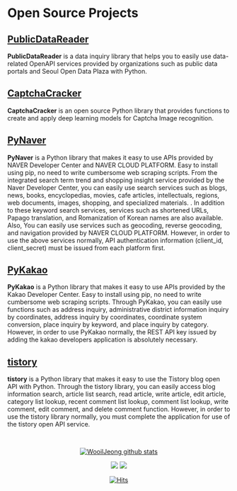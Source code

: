 <!-- ![header](https://capsule-render.vercel.app/api?type=soft&color=auto&height=150&section=header&text=WooilJeong&fontSize=70&animation=twinkling) -->

<!-- <h3 align="center">✨ Interest ✨</h3>
 -->

# Open Source Projects

## [PublicDataReader](https://github.com/WooilJeong/PublicDataReader)
**PublicDataReader** is a data inquiry library that helps you to easily use data-related OpenAPI services provided by organizations such as public data portals and Seoul Open Data Plaza with Python.

## [CaptchaCracker](https://github.com/WooilJeong/CaptchaCracker)
**CaptchaCracker** is an open source Python library that provides functions to create and apply deep learning models for Captcha Image recognition.

## [PyNaver](https://github.com/WooilJeong/PyNaver)
**PyNaver** is a Python library that makes it easy to use APIs provided by NAVER Developer Center and NAVER CLOUD PLATFORM. Easy to install using pip, no need to write cumbersome web scraping scripts. From the integrated search term trend and shopping insight service provided by the Naver Developer Center, you can easily use search services such as blogs, news, books, encyclopedias, movies, cafe articles, intellectuals, regions, web documents, images, shopping, and specialized materials. . In addition to these keyword search services, services such as shortened URLs, Papago translation, and Romanization of Korean names are also available. Also, You can easily use services such as geocoding, reverse geocoding, and navigation provided by NAVER CLOUD PLATFORM. However, in order to use the above services normally, API authentication information (client_id, client_secret) must be issued from each platform first.

## [PyKakao](https://github.com/WooilJeong/PyKakao)
**PyKakao** is a Python library that makes it easy to use APIs provided by the Kakao Developer Center. Easy to install using pip, no need to write cumbersome web scraping scripts. Through PyKakao, you can easily use functions such as address inquiry, administrative district information inquiry by coordinates, address inquiry by coordinates, coordinate system conversion, place inquiry by keyword, and place inquiry by category. However, in order to use PyKakao normally, the REST API key issued by adding the kakao developers application is absolutely necessary.

## [tistory](https://github.com/WooilJeong/tistory)
**tistory** is a Python library that makes it easy to use the Tistory blog open API with Python. Through the tistory library, you can easily access blog information search, article list search, read article, write article, edit article, category list lookup, recent comment list lookup, comment list lookup, write comment, edit comment, and delete comment function. However, in order to use the tistory library normally, you must complete the application for use of the tistory open API service.


<br>

<div align="center">

[![WooilJeong github stats](https://github-readme-stats.vercel.app/api?username=wooiljeong&count_private=true&show_icons=true)](https://github.com/anuraghazra/github-readme-stats)

</div>


<div align="center">

<a href="https://wooiljeong.github.io"><img src="https://img.shields.io/badge/Blog-181717?style=flat-square&logo=github&logoColor=white"/></a> <a href="https://www.linkedin.com/in/wooil/"><img src="https://img.shields.io/badge/LinkedIn-0A66C2?style=flat-square&logo=linkedin&logoColor=white"/></a>

</div>

<div align=center>

[![Hits](https://hits.seeyoufarm.com/api/count/incr/badge.svg?url=https%3A%2F%2Fgithub.com%2Fwooiljeong&count_bg=%23FF5F5F&title_bg=%23555555&icon=&icon_color=%23E7E7E7&title=hits&edge_flat=false)](https://hits.seeyoufarm.com)

</div>

